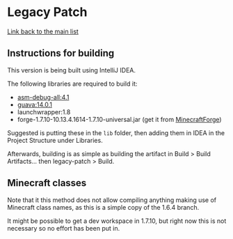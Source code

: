 # Legacy Patch

[Link back to the main list](https://github.com/heldplayer/legacy-patch/tree/master)

## Instructions for building

This version is being built using IntelliJ IDEA.

The following libraries are required to build it:
- [asm-debug-all:4.1](https://mvnrepository.com/artifact/org.ow2.asm/asm-debug-all/4.1)
- [guava:14.0.1](https://mvnrepository.com/artifact/com.google.guava/guava/14.0.1)
- launchwrapper:1.8
- forge-1.7.10-10.13.4.1614-1.7.10-universal.jar (get it from [MinecraftForge](https://files.minecraftforge.net/net/minecraftforge/forge/index_1.7.10.html))

Suggested is putting these in the `lib` folder, then adding them in IDEA in the Project Structure under Libraries.

Afterwards, building is as simple as building the artifact in Build > Build Artifacts... then legacy-patch > Build.

## Minecraft classes

Note that it this method does not allow compiling anything making use of Minecraft class names, as this is a simple copy of the 1.6.4 branch.

It might be possible to get a dev workspace in 1.7.10, but right now this is not necessary so no effort has been put in.
